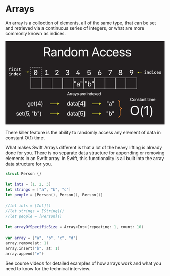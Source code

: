 # Arrays

An array is a collection of elements, all of the same type, that can be set and retrieved via a continuous series of integers, or what are more commonly known as indices.

![](images/killer.png)

There killer feature is the ability to randomly access any element of data in constant O(1) time.

What makes Swift Arrays different is that a lot of the heavy lifting is already done for you. There is no separate data structure for appending or removing elements in an Swift array. In Swift, this functionality is all built into the array data structure for you.

```swift
struct Person {}

let ints = [1, 2, 3]
let strings = ["a", "b", "c"]
let people = [Person(), Person(), Person()]

//let ints = [Int]()
//let strings = [String]()
//let people = [Person]()

let arrayOfSpecificSize = Array<Int>(repeating: 1, count: 10)

var array = ["a", "b", "c", "d"]
array.remove(at: 1)
array.insert("b", at: 1)
array.append("e")
```

See course videos for detailed examples of how arrays work and what you need to know for the technical interview.


